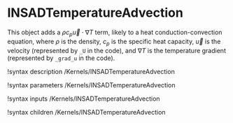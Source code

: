 # INSADTemperatureAdvection

This object adds a $\rho c_p \vec u \cdot \nabla T$ term, likely to a heat
conduction-convection equation, where $\rho$ is the density, $c_p$ is the
specific heat capacity,
$\vec u$ is the velocity (represented by `_U` in the code), and $\nabla T$ is the temperature gradient
(represented by `_grad_u` in the code).

!syntax description /Kernels/INSADTemperatureAdvection<RESIDUAL>

!syntax parameters /Kernels/INSADTemperatureAdvection<RESIDUAL>

!syntax inputs /Kernels/INSADTemperatureAdvection<RESIDUAL>

!syntax children /Kernels/INSADTemperatureAdvection<RESIDUAL>
